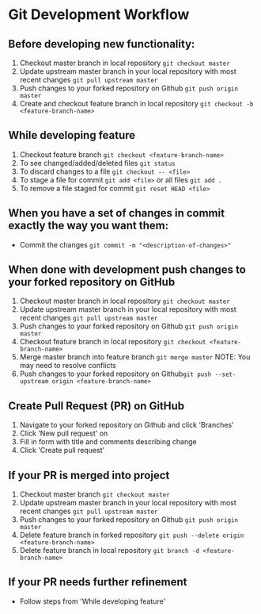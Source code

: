 # Git Development Workflow

## Before developing new functionality:
1. Checkout master branch in local repository `git checkout master`
2. Update upstream master branch in your local repository with most recent changes `git pull upstream master`
3. Push changes to your forked repository on Github `git push origin master`
4. Create and checkout feature branch in local repository `git checkout -b <feature-branch-name>`

## While developing feature
1. Checkout feature branch `git checkout <feature-branch-name>`
2. To see changed/added/deleted files `git status`
3. To discard changes to a file `git checkout -- <file>`
4. To stage a file for commit `git add <file>` or all files `git add .`
5. To remove a file staged for commit `git reset HEAD <file>`

## When you have a set of changes in commit exactly the way you want them:
- Commit the changes `git commit -m "<description-of-changes>"`

## When done with development push changes to your forked repository on GitHub
1. Checkout master branch in local repository `git checkout master`
2. Update upstream master branch in your local repository with most recent changes `git pull upstream master`
3. Push changes to your forked repository on Github `git push origin master`
4. Checkout feature branch in local repository `git checkout <feature-branch-name>`
5. Merge master branch into feature branch `git merge master` NOTE: You may need to resolve conflicts
6. Push changes to your forked repository on Github`git push --set-upstream origin <feature-branch-name>`

## Create Pull Request (PR) on GitHub
1. Navigate to your forked repository on Github and click 'Branches'
2. Click 'New pull request' on <feature-branch-name>
3. Fill in form with title and comments describing change
4. Click 'Create pull request'

## If your PR is merged into project
1. Checkout master branch `git checkout master`
2. Update upstream master branch in your local repository with most recent changes `git pull upstream master`
3. Push changes to your forked repository on Github `git push origin master`
4. Delete feature branch in forked repository `git push --delete origin <feature-branch-name>`
5. Delete feature branch in local repository `git branch -d <feature-branch-name>`


## If your PR needs further refinement
- Follow steps from 'While developing feature'
